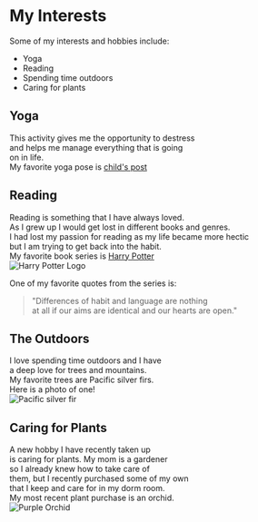 # My Interests

Some of my interests and hobbies include:
* Yoga 
* Reading
* Spending time outdoors
* Caring for plants

## Yoga 

This activity gives me the opportunity to destress  
and helps me manage everything that is going  
on in life.  
My favorite yoga pose is [child's post](https://en.wikipedia.org/wiki/Balasana)

## Reading

Reading is something that I have always loved.  
As I grew up I would get lost in different books and genres.  
I had lost my passion for reading as my life became more hectic  
but I am trying to get back into the habit.  
My favorite book series is [Harry Potter](https://en.wikipedia.org/wiki/Harry_Potter)  
![Harry Potter Logo](https://upload.wikimedia.org/wikipedia/commons/thumb/6/6e/Harry_Potter_wordmark.svg/440px-Harry_Potter_wordmark.svg.png)

One of my favorite quotes from the series is: 
>"Differences of habit and language are nothing  
at all if our aims are identical and our hearts are open."


## The Outdoors

I love spending time outdoors and I have  
a deep love for trees and mountains.  
My favorite trees are Pacific silver firs.  
Here is a photo of one!  
![Pacific silver fir](https://encrypted-tbn0.gstatic.com/images?q=tbn:ANd9GcRQl0C0RrWKF9NFP9r9vGbqPIDI98Lo2xY2vQ&usqp=CAU)

## Caring for Plants

A new hobby I have recently taken up  
is caring for plants. My mom is a gardener  
so I already knew how to take care of   
them, but I recently purchased some of my own  
that I keep and care for in my dorm room.  
My most recent plant purchase is an orchid.   
![Purple Orchid](https://upload.wikimedia.org/wikipedia/commons/thumb/2/25/A_and_B_Larsen_orchids_-_Cattleya_Miva_Breeze_Alize_930-23.jpg/177px-A_and_B_Larsen_orchids_-_Cattleya_Miva_Breeze_Alize_930-23.jpg)


